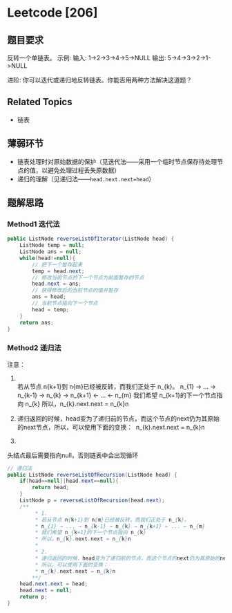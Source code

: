 # Leetcode [206]
## 题目要求

反转一个单链表。 
示例: 
输入: 1->2->3->4->5->NULL
输出: 5->4->3->2->1->NULL 

进阶: 
你可以迭代或递归地反转链表。你能否用两种方法解决这道题？ 

## Related Topics

- 链表

## 薄弱环节

- 链表处理时对原始数据的保护（见迭代法——采用一个临时节点保存待处理节点的值，以避免处理过程丢失原数据）
- 递归的理解（见递归法——`head.next.next=head`）

## 题解思路
### Method1	迭代法

```java
public ListNode reverseListOfIterator(ListNode head) {
    ListNode temp = null;
    ListNode ans = null;
    while(head!=null){
        // 把下一个暂存起来
        temp = head.next;
        // 修改当前节点的下一个节点为前面暂存的节点
        head.next = ans;
        // 获得修改后的当前节点的值并暂存
        ans = head;
        // 当前节点指向下一个节点
        head = temp; 
    }
    return ans;
}
```

### Method2 递归法

注意：

1. <br/>
          若从节点 n{k+1}到 n{m}已经被反转，而我们正处于 n_{k}。
          		n_{1} → ... → n_{k-1} → n_{k} → n_{k+1} ← ... ← n_{m}
          我们希望 n_{k+1}的下一个节点指向 n_{k}
          所以，n_{k}.next.next = n_{k}n

2. 
   ​      递归返回的时候，head变为了递归前的节点，而这个节点的next仍为其原始的next节点，
   ​       所以，可以使用下面的变换：
   ​       n_{k}.next.next = n_{k}n

3. 

   头结点最后需要指向null，否则链表中会出现循环

```java
// 递归法
public ListNode reverseListOfRecursion(ListNode head) {
    if(head==null||head.next==null){
        return head;
    }
    ListNode p = reverseListOfRecursion(head.next);
    /**
         * 1.
         * 若从节点 n{k+1}到 n{m}已经被反转，而我们正处于 n_{k}。
         * n_{1} → ... → n_{k-1} → n_{k} → n_{k+1} ← ... ← n_{m}
         * 我们希望 n_{k+1}的下一个节点指向 n_{k}
         * 所以，n_{k}.next.next = n_{k}n
         *
         * 2.
         * 递归返回的时候，head变为了递归前的节点，而这个节点的next仍为其原始的next节点，
         * 所以，可以使用下面的变换：
         * n_{k}.next.next = n_{k}n
        **/
    head.next.next = head;
    head.next = null;
    return p;
}
```